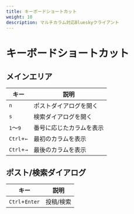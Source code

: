 ```yaml
---
title: キーボードショートカット
weight: 10
description: マルチカラム対応Blueskyクライアント
---
```


# キーボードショートカット

## メインエリア

|キー|説明|
|---|---|
|`n`|ポストダイアログを開く|
|`s`|検索ダイアログを開く|
|`1`～`9`|番号に応じたカラムを表示|
|`Ctrl`+`←`|最初のカラムを表示|
|`Ctrl`+`→`|最後のカラムを表示|

## ポスト/検索ダイアログ

|キー|説明|
|---|---|
|`Ctrl`+`Enter`|投稿/検索|
